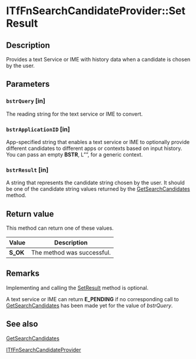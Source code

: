 # ITfFnSearchCandidateProvider::SetResult

## Description

Provides a text Service or IME with history data when a candidate is chosen by the user.

## Parameters

### `bstrQuery` [in]

The reading string for the text service or IME to convert.

### `bstrApplicationID` [in]

App-specified string that enables a text service or IME to optionally provide different candidates to different apps or contexts based on input history. You can pass an empty **BSTR**, L””, for a generic context.

### `bstrResult` [in]

A string that represents the candidate string chosen by the user. It should be one of the candidate string values returned by the [GetSearchCandidates](https://learn.microsoft.com/windows/desktop/api/ctffunc/nf-ctffunc-itffnsearchcandidateprovider-getsearchcandidates) method.

## Return value

This method can return one of these values.

| Value | Description |
| --- | --- |
| **S_OK** | The method was successful. |

## Remarks

Implementing and calling the [SetResult](https://learn.microsoft.com/windows/desktop/api/ctffunc/nf-ctffunc-itfcandidatelist-setresult) method is optional.

A text service or IME can return **E_PENDING** if no corresponding call to [GetSearchCandidates](https://learn.microsoft.com/windows/desktop/api/ctffunc/nf-ctffunc-itffnsearchcandidateprovider-getsearchcandidates) has been made yet for the value of *bstrQuery*.

## See also

[GetSearchCandidates](https://learn.microsoft.com/windows/desktop/api/ctffunc/nf-ctffunc-itffnsearchcandidateprovider-getsearchcandidates)

[ITfFnSearchCandidateProvider](https://learn.microsoft.com/windows/desktop/api/ctffunc/nn-ctffunc-itffnsearchcandidateprovider)
